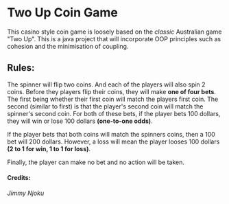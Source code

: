 # Two Up Coin Game

This casino style coin game is loosely based on the *classic* Australian game "Two Up". This is a java project that will incorporate OOP principles such as cohesion and the minimisation of coupling.

## Rules:

The spinner will flip two coins. And each of the players will also spin 2 coins. Before they players flip their coins, they will make __one of four bets__. The first being whether their first coin will match the players first coin. The second (similar to first) is that the player's second coin will match the spinner's second coin. For both of these bets, if the player bets 100 dollars, they will win or lose 100 dollars __(one-to-one odds)__.

If the player bets that both coins will match the spinners coins, then a 100 bet will 200 dollars. However, a loss will mean the player looses 100 dollars __(2 to 1 for win, 1 to 1 for loss)__.

Finally, the player can make no bet and no action will be taken.

#### Credits: 

*Jimmy Njoku*

